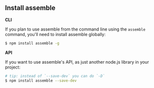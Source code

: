 ## Install assemble

**CLI**

If you plan to use assemble from the command line using the `assemble` command, you'll need to install assemble globally:

```sh
$ npm install assemble -g
```

**API**

If you want to use assemble's API, as just another node.js library in your project:

```sh
# tip: instead of `--save-dev` you can do `-D`
$ npm install assemble --save-dev
```
